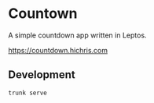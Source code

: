 # Countown

A simple countdown app written in Leptos.

<https://countdown.hichris.com>

## Development

```bash
trunk serve
```
